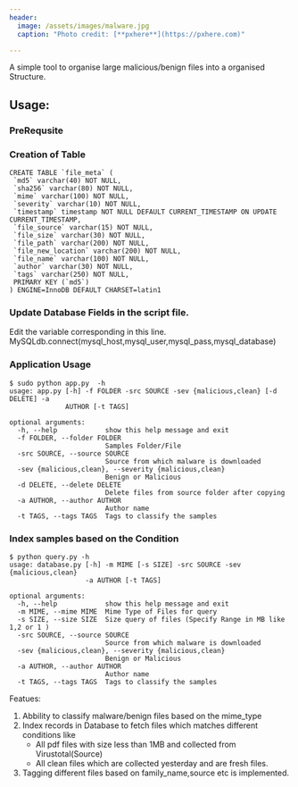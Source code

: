 ```yaml
---
header:
  image: /assets/images/malware.jpg
  caption: "Photo credit: [**pxhere**](https://pxhere.com)"

---
```


A simple tool to organise large malicious/benign files into a organised Structure.

## Usage:

### PreRequsite

### Creation of Table

```
CREATE TABLE `file_meta` (
 `md5` varchar(40) NOT NULL,
 `sha256` varchar(80) NOT NULL,
 `mime` varchar(100) NOT NULL,
 `severity` varchar(10) NOT NULL,
 `timestamp` timestamp NOT NULL DEFAULT CURRENT_TIMESTAMP ON UPDATE CURRENT_TIMESTAMP,
 `file_source` varchar(15) NOT NULL,
 `file_size` varchar(30) NOT NULL,
 `file_path` varchar(200) NOT NULL,
 `file_new_location` varchar(200) NOT NULL,
 `file_name` varchar(100) NOT NULL,
 `author` varchar(30) NOT NULL,
 `tags` varchar(250) NOT NULL,
 PRIMARY KEY (`md5`)
) ENGINE=InnoDB DEFAULT CHARSET=latin1
```
### Update Database Fields in the script file.

Edit the variable corresponding in this line.
MySQLdb.connect(mysql_host,mysql_user,mysql_pass,mysql_database)


### Application Usage

```
$ sudo python app.py  -h
usage: app.py [-h] -f FOLDER -src SOURCE -sev {malicious,clean} [-d DELETE] -a
              AUTHOR [-t TAGS]

optional arguments:
  -h, --help            show this help message and exit
  -f FOLDER, --folder FOLDER
                        Samples Folder/File
  -src SOURCE, --source SOURCE
                        Source from which malware is downloaded
  -sev {malicious,clean}, --severity {malicious,clean}
                        Benign or Malicious
  -d DELETE, --delete DELETE
                        Delete files from source folder after copying
  -a AUTHOR, --author AUTHOR
                        Author name
  -t TAGS, --tags TAGS  Tags to classify the samples
```

### Index samples based on the Condition

```
$ python query.py -h
usage: database.py [-h] -m MIME [-s SIZE] -src SOURCE -sev {malicious,clean}
                   -a AUTHOR [-t TAGS]

optional arguments:
  -h, --help            show this help message and exit
  -m MIME, --mime MIME  Mime Type of Files for query
  -s SIZE, --size SIZE  Size query of files (Specify Range in MB like 1,2 or 1 )
  -src SOURCE, --source SOURCE
                        Source from which malware is downloaded
  -sev {malicious,clean}, --severity {malicious,clean}
                        Benign or Malicious
  -a AUTHOR, --author AUTHOR
                        Author name
  -t TAGS, --tags TAGS  Tags to classify the samples
```

Featues:

1. Abbility to classify malware/benign files based on the mime_type
2. Index records in Database to fetch files which matches different conditions like
    * All pdf files with size less than 1MB and collected from Virustotal(Source)
    * All clean files which are collected yesterday and are fresh files.
3. Tagging different files based on family_name,source etc is implemented.

